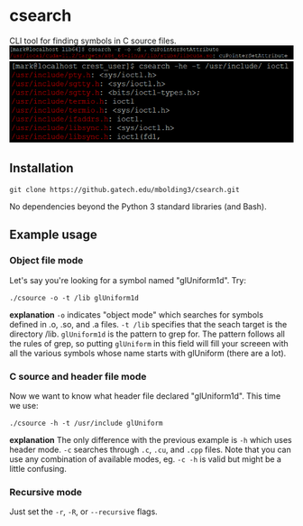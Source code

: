 # csearch
CLI tool for finding symbols in C source files.
![Sample image 1](https://github.com/sn1572/csearch/blob/master/pics/csearch.PNG?raw=true)
![Sample image 2](https://github.com/sn1572/csearch/blob/master/pics/csearch-2.PNG?raw=true)

## Installation

```
git clone https://github.gatech.edu/mbolding3/csearch.git
```

No dependencies beyond the Python 3 standard libraries (and Bash).

## Example usage

### Object file mode

Let's say you're looking for a symbol named "glUniform1d". Try:
```
./csource -o -t /lib glUniform1d
```
**explanation**
`-o` indicates "object mode" which searches for symbols defined in .o, .so, and .a files. `-t /lib` specifies that the seach target is the directory /lib. `glUniform1d` is the pattern to grep for. The pattern follows all the rules of grep, so putting `glUniform` in this field will fill your screeen with all the various symbols whose name starts with glUniform (there are a lot).

### C source and header file mode

Now we want to know what header file declared "glUniform1d". This time we use:
```
./csource -h -t /usr/include glUniform
```
**explanation**
The only difference with the previous example is `-h` which uses header mode. `-c` searches through `.c`, `.cu`, and `.cpp` files. Note that you can use any combination of available modes, eg. `-c -h` is valid but might be a little confusing.

### Recursive mode

Just set the `-r`, `-R`, or `--recursive` flags.
